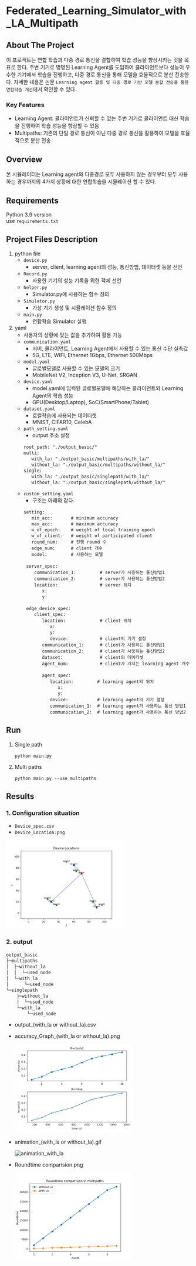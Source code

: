 # Federated_Learning_Simulator_with_LA_Multipath
## About The Project
이 프로젝트는 연합 학습과 다중 경로 통신을 결합하여 학습 성능을 향상시키는 것을 목표로 한다. 주변 기기로 명명된 Learning Agent를 도입하여 클라이언트보다 성능이 우수한 기기에서 학습을 진행하고, 다중 경로 통신을 통해 모델을 효율적으로 분산 전송한다. 자세한 내용은 논문 `Learning agent 활용 및 다중 경로 기반 모델 분할 전송을 통한 연합학습 개선`에서 확인할 수 있다. 
### Key Features
- Learning Agent: 클라이언트가 신뢰할 수 있는 주변 기기로 클라이언트 대신 학습을 진행하여 학습 성능을 향상할 수 있음
- Multipaths: 기존의 단일 경로 통신이 아닌 다중 경로 통신을 활용하여 모델을 효율적으로 분산 전송
## Overview
본 시뮬레이터는 Learning agent와 다중경로 모두 사용하지 않는 경우부터 모두 사용하는 경우까지의 4가지 상황에 대한 연합학습을 시뮬레이션 할 수 있다. 
## Requirements
Python 3.9 version  
use `requirements.txt`
## Project Files Description 
1. python file
   - `device.py`
     - server, client, learning agent의 성능, 통신방법, 데이터셋 등을 선언
   - `Record.py`
      - 사용한 기기의 성능 기록을 위한 객체 선언 
   - `helper.py`
      - Simulator.py에 사용하는 함수 정의
   - `Simulator.py`
      - 가상 기기 생성 및 시뮬레이션 함수 정의
   - `main.py`
      - 연합학습 Simulator 실행
2. yaml
   - 사용자의 상황에 맞는 값을 추가하여 활용 가능
   - `communication.yaml`
     - 서버, 클라이언트, Learning Agent에서 사용할 수 있는 통신 수단 실측값
     - 5G, LTE, WIFI, Ethernet 1Gbps, Ethernet 500Mbps
   - `model.yaml`
      - 글로벌모델로 사용할 수 있는 모델의 크기
      - MobileNet V2, Inception V3, U-Net, SRGAN
   - `device.yaml`
      - model.yaml에 입력된 글로벌모델에 해당하는 클라이언트와 Learning Agent의 학습 성능
      - GPU(Desktop/Laptop), SoC(SmartPhone/Tablet)
   - `dataset.yaml`
      - 로컬학습에 사용되는 데이터셋
      - MNIST, CIFAR10, CelebA
   - `path_setting.yaml`
     - output 주소 설정
     ```
     root_path: "./output_basic/"
     multi:
        with_la: "./output_basic/multipaths/with_la/"
        without_la: "./output_basic/multipaths/without_la/"
     single:
        with_la: "./output_basic/singlepath/with_la/"
        without_la: "./output_basic/singlepath/without_la/"
     ```
   - `custom_setting.yaml`
      - 구조는 아래와 같다.
     ```
     setting:
        min_acc:       # minimum accuracy  
        max_acc:       # maximum accuracy  
        w_of_epoch:    # weight of local training epoch  
        w_of_client:   # weight of participated client  
        round_num:     # 진행 round 수  
        edge_num:      # client 개수  
        model:         # 사용하는 모델  

      server_spec:
         communication_1:         # server가 사용하는 통신방법1
         communication_2:         # server가 사용하는 통신방법2
         location:                # server 위치
            x: 
            y: 
     
      edge_device_spec:
         client_spec:
            location:             # client 위치
               x: 
               y: 
               device:            # client의 기기 설정 
            communication_1:      # client가 사용하는 통신방법1
            communication_2:      # client가 사용하는 통신방법2
            dataset:              # client의 데이터셋
            agent_num:            # client가 가지는 learning agent 개수
     
            agent_spec:
               location:         # learning agent의 위치
                  x: 
                  y:
               device:           # learning agent의 기기 설정
               communication_1:  # learning agent가 사용하는 통신 방법1
               communication_2:  # learning agent가 사용하는 통신 방법2
     ```
## Run
1. Single path
   ```
   python main.py
   ```
2. Multi paths
   ```
   python main.py --use_multipaths
   ```
## Results
### 1. Configuration situation
 - `Device_spec.csv`
 - `Device_Location.png`
 <img src="output_basic/Device_Location.png" width="320" height="240"/>
   
### 2. output
```
output_basic
├─multipaths
│  ├─without_la
│  │  └─used_node
│  └─with_la
│      └─used_node
└─singlepath
    ├─without_la
    │  └─used_node
    └─with_la
        └─used_node
```
- output_(with_la or without_la).csv
- accuracy_Graph_(with_la or without_la).png

  <img src="output_basic/multipaths/with_la/accuracy_Graph_with_la.png" width="320" height="240"/>
- animation_(with_la or without_la).gif
     
  ![animation_with_la](https://github.com/INC-Research-Laboratory/Federated_Learning_Simulator_with_LA_Multipath/assets/73013625/71a635df-796d-4527-94bc-e5ee54bc44f7)
- Roundtime comparision.png

  <img src="output_basic/multipaths/Roundtime comparision.png" width="320" height="240"/>
